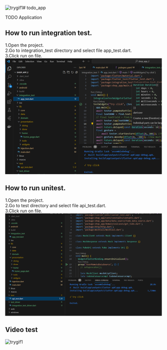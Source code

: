 ![trygif1](https://github.com/MARIOMUSHROOM/todo_app/assets/52622052/49568de7-973b-4d10-b0b8-a5747fcc29ea)# todo_app

TODO Application

## How to run integration test.
1.Open the project.<br />
2.Go to integration_test directory and select file app_test.dart.<br />
3.Click run on file.<br />
![Image Alt text](/screen/test1.png)

## How to run unitest.
1.Open the project.<br />
2.Go to test directory and select file api_test.dart.<br />
3.Click run on file.<br />
![Image Alt text](/screen/test2.png)

## Video test
![trygif1](https://github.com/MARIOMUSHROOM/todo_app/assets/52622052/44394401-86ca-46c3-9965-8d06124b195d)

